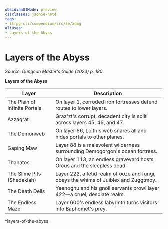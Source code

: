 ```yaml
---
obsidianUIMode: preview
cssclasses: json5e-note
tags:
- ttrpg-cli/compendium/src/5e/xdmg
aliases:
- Layers of the Abyss
---
```

# Layers of the Abyss
*Source: Dungeon Master's Guide (2024) p. 180* 

**Layers of the Abyss**

| Layer | Description |
|-------|-------------|
| The Plain of Infinite Portals | On layer 1, corroded iron fortresses defend routes to lower layers. |
| Azzagrat | Graz'zt's corrupt, decadent city is split across layers 45, 46, and 47. |
| The Demonweb | On layer 66, Lolth's web snares all and hides portals to other planes. |
| Gaping Maw | Layer 88 is a malevolent wilderness surrounding Demogorgon's ocean fortress. |
| Thanatos | On layer 113, an endless graveyard hosts Orcus and the sleepless dead. |
| The Slime Pits (Shedaklah) | Layer 222, a fetid realm of ooze and fungi, obeys the whims of Juiblex and Zuggtmoy. |
| The Death Dells | Yeenoghu and his gnoll servants prowl layer 422—a cruel, desolate realm. |
| The Endless Maze | Layer 600's endless labyrinth turns visitors into Baphomet's prey. |
^layers-of-the-abyss